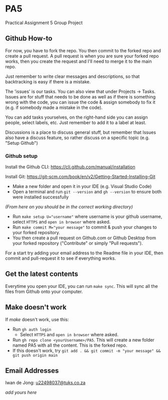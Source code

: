 # PA5
Practical Assignment 5 Group Project

## Github How-to
For now, you have to fork the repo. You then commit to the forked repo and create a pull request. 
A pull request is when you are sure your forked repo works, then you create the request and I'll need to merge it to the main repo. 

Just remember to write clear messages and descriptions, so that backtracking is easy if there is a mistake. 

The 'issues' is our tasks. You can also view that under Projects -> Tasks. 
Issues are for stuff that needs to be done as well as if there is something wrong with the code, you can issue the code & assign somebody to fix it (e.g. if somebody made a mistake in the code). 

You can add tasks yourselves, on the right-hand side you can assign people, select labels, etc. Just remember to add it to a label at least.

Discussions is a place to discuss general stuff, but remember that Issues also have a discuss feature, so rather discuss on a specific topic (e.g. "Setup Github")

### Github setup
Install the Github CLI: https://cli.github.com/manual/installation

Install Git: https://git-scm.com/book/en/v2/Getting-Started-Installing-Git

- Make a new folder and open it in your IDE (e.g. Visual Studio Code)
- Open a terminal and run `git --version` and `gh --version` to ensure both were installed successfully

_(From here on you should be in the correct working directory)_
- Run `make setup U="username"` where username is your github username, select `HTTPS` and `open in browser` where asked.
- Run `make commit M="your message"` to commit & push your changes to your forked repository. 
- You then create a pull request on Github.com or Github Desktop from your forked repository ("Contribute" or simply "Pull requests").

For a start try adding your email address to the Readme file in your IDE, then commit and pull-request it to see if everything works.

## Get the latest contents
Everytime you open your IDE, you can run `make sync`. This will sync all the files from Github onto your computer.

## Make doesn't work
If *make* doesn't work, use this:
- Run `gh auth login`
    - Select `HTTPS` and `open in browser` where asked.
- Run `gh repo clone <yourUsername>/PA5`. This will create a new folder named PA5 with all the content. This is the forked repo.
- If this doesn't work, try `git add . && git commit -m "your message" && git push origin main`

## Email Addresses
Iwan de Jong: u22498037@tuks.co.za

_add yours here_
